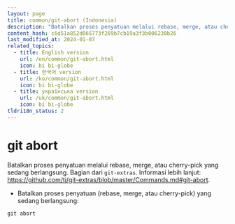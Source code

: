 ```yaml
---
layout: page
title: common/git-abort (Indonesia)
description: "Batalkan proses penyatuan melalui rebase, merge, atau cherry-pick yang sedang berlangsung."
content_hash: c6d51a852d065773f269b7cb19a3f3b006230b26
last_modified_at: 2024-01-07
related_topics:
  - title: English version
    url: /en/common/git-abort.html
    icon: bi bi-globe
  - title: 한국어 version
    url: /ko/common/git-abort.html
    icon: bi bi-globe
  - title: українська version
    url: /uk/common/git-abort.html
    icon: bi bi-globe
tldri18n_status: 2
---
```

# git abort

Batalkan proses penyatuan melalui rebase, merge, atau cherry-pick yang sedang berlangsung.
Bagian dari `git-extras`.
Informasi lebih lanjut: <https://github.com/tj/git-extras/blob/master/Commands.md#git-abort>.

- Batalkan proses penyatuan (rebase, merge, atau cherry-pick) yang sedang berlangsung:

`git abort`
